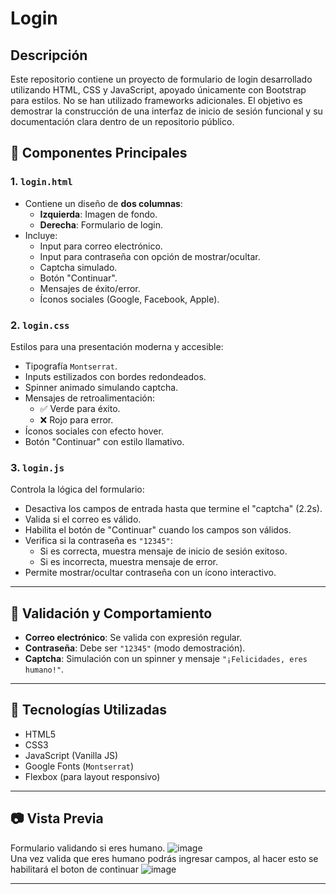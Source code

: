 # Login
## Descripción
Este repositorio contiene un proyecto de formulario de login desarrollado utilizando HTML, CSS y JavaScript, apoyado únicamente con Bootstrap para estilos. No se han utilizado frameworks adicionales.
El objetivo es demostrar la construcción de una interfaz de inicio de sesión funcional y su documentación clara dentro de un repositorio público.

## 🧱 Componentes Principales

### 1. `login.html`

- Contiene un diseño de **dos columnas**:
  - **Izquierda**: Imagen de fondo.
  - **Derecha**: Formulario de login.
- Incluye:
  - Input para correo electrónico.
  - Input para contraseña con opción de mostrar/ocultar.
  - Captcha simulado.
  - Botón "Continuar".
  - Mensajes de éxito/error.
  - Íconos sociales (Google, Facebook, Apple).

### 2. `login.css`

Estilos para una presentación moderna y accesible:

- Tipografía `Montserrat`.
- Inputs estilizados con bordes redondeados.
- Spinner animado simulando captcha.
- Mensajes de retroalimentación:
  - ✅ Verde para éxito.
  - ❌ Rojo para error.
- Íconos sociales con efecto hover.
- Botón "Continuar" con estilo llamativo.

### 3. `login.js`

Controla la lógica del formulario:

- Desactiva los campos de entrada hasta que termine el "captcha" (2.2s).
- Valida si el correo es válido.
- Habilita el botón de "Continuar" cuando los campos son válidos.
- Verifica si la contraseña es `"12345"`:
  - Si es correcta, muestra mensaje de inicio de sesión exitoso.
  - Si es incorrecta, muestra mensaje de error.
- Permite mostrar/ocultar contraseña con un ícono interactivo.

---

## 🔐 Validación y Comportamiento

- **Correo electrónico**: Se valida con expresión regular.
- **Contraseña**: Debe ser `"12345"` (modo demostración).
- **Captcha**: Simulación con un spinner y mensaje `"¡Felicidades, eres humano!"`.

---

## 📌 Tecnologías Utilizadas

- HTML5
- CSS3
- JavaScript (Vanilla JS)
- Google Fonts (`Montserrat`)
- Flexbox (para layout responsivo)

---
## 📷 Vista Previa

Formulario validando si eres humano.
![image](https://github.com/user-attachments/assets/4f8a59ca-a22d-4396-98ee-caf78bc70dfc)    
Una vez valida que eres humano podrás ingresar campos, al hacer esto se habilitará el boton de continuar
![image](https://github.com/user-attachments/assets/0bf44f75-c67a-4c24-864c-dc5ff3032b12)

---
